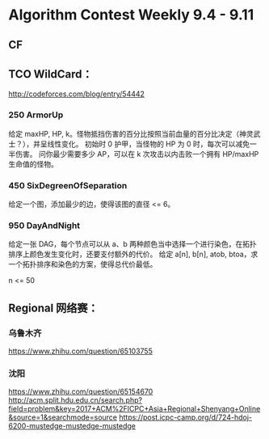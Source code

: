 # Algorithm Contest Weekly 9.4 - 9.11

## CF

## TCO WildCard：
http://codeforces.com/blog/entry/54442

### 250 ArmorUp
给定 maxHP, HP, k。怪物抵挡伤害的百分比按照当前血量的百分比决定（神灵武士？），并呈线性变化。
初始时 0 护甲，当怪物的 HP 为 0 时，每次可以减免一半伤害。
问你最少需要多少 AP，可以在 k 次攻击以内击败一个拥有 HP/maxHP 生命值的怪物。

### 450 SixDegreenOfSeparation
给定一个图，添加最少的边，使得该图的直径 <= 6。

### 950 DayAndNight
给定一张 DAG，每个节点可以从 a、b 两种颜色当中选择一个进行染色，在拓扑排序上颜色发生变化时，还要支付额外的代价。
给定 a[n], b[n], atob, btoa，求一个拓扑排序和染色的方案，使得总代价最低。

n <= 50

## Regional 网络赛：

### 乌鲁木齐
https://www.zhihu.com/question/65103755

### 沈阳
https://www.zhihu.com/question/65154670
http://acm.split.hdu.edu.cn/search.php?field=problem&key=2017+ACM%2FICPC+Asia+Regional+Shenyang+Online&source=1&searchmode=source
https://post.icpc-camp.org/d/724-hdoj-6200-mustedge-mustedge-mustedge



